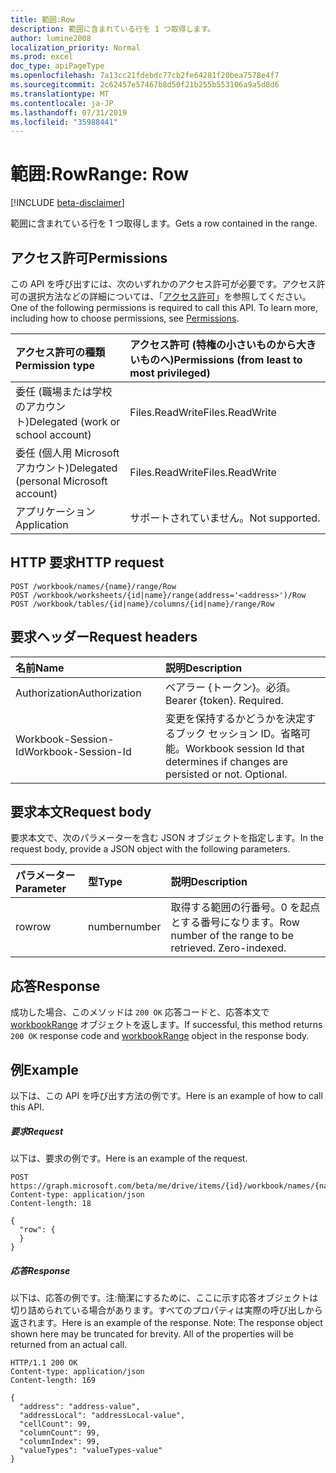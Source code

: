 ```yaml
---
title: 範囲:Row
description: 範囲に含まれている行を 1 つ取得します。
author: lumine2008
localization_priority: Normal
ms.prod: excel
doc_type: apiPageType
ms.openlocfilehash: 7a13cc21fdebdc77cb2fe64281f20bea7578e4f7
ms.sourcegitcommit: 2c62457e57467b8d50f21b255b553106a9a5d8d6
ms.translationtype: MT
ms.contentlocale: ja-JP
ms.lasthandoff: 07/31/2019
ms.locfileid: "35988441"
---
```

# <a name="range-row"></a><span data-ttu-id="946c1-103">範囲:Row</span><span class="sxs-lookup"><span data-stu-id="946c1-103">Range: Row</span></span>

[!INCLUDE [beta-disclaimer](../../includes/beta-disclaimer.md)]

<span data-ttu-id="946c1-104">範囲に含まれている行を 1 つ取得します。</span><span class="sxs-lookup"><span data-stu-id="946c1-104">Gets a row contained in the range.</span></span>
## <a name="permissions"></a><span data-ttu-id="946c1-105">アクセス許可</span><span class="sxs-lookup"><span data-stu-id="946c1-105">Permissions</span></span>
<span data-ttu-id="946c1-p101">この API を呼び出すには、次のいずれかのアクセス許可が必要です。アクセス許可の選択方法などの詳細については、「[アクセス許可](/graph/permissions-reference)」を参照してください。</span><span class="sxs-lookup"><span data-stu-id="946c1-p101">One of the following permissions is required to call this API. To learn more, including how to choose permissions, see [Permissions](/graph/permissions-reference).</span></span>

|<span data-ttu-id="946c1-108">アクセス許可の種類</span><span class="sxs-lookup"><span data-stu-id="946c1-108">Permission type</span></span>      | <span data-ttu-id="946c1-109">アクセス許可 (特権の小さいものから大きいものへ)</span><span class="sxs-lookup"><span data-stu-id="946c1-109">Permissions (from least to most privileged)</span></span>              |
|:--------------------|:---------------------------------------------------------|
|<span data-ttu-id="946c1-110">委任 (職場または学校のアカウント)</span><span class="sxs-lookup"><span data-stu-id="946c1-110">Delegated (work or school account)</span></span> | <span data-ttu-id="946c1-111">Files.ReadWrite</span><span class="sxs-lookup"><span data-stu-id="946c1-111">Files.ReadWrite</span></span>    |
|<span data-ttu-id="946c1-112">委任 (個人用 Microsoft アカウント)</span><span class="sxs-lookup"><span data-stu-id="946c1-112">Delegated (personal Microsoft account)</span></span> | <span data-ttu-id="946c1-113">Files.ReadWrite</span><span class="sxs-lookup"><span data-stu-id="946c1-113">Files.ReadWrite</span></span>    |
|<span data-ttu-id="946c1-114">アプリケーション</span><span class="sxs-lookup"><span data-stu-id="946c1-114">Application</span></span> | <span data-ttu-id="946c1-115">サポートされていません。</span><span class="sxs-lookup"><span data-stu-id="946c1-115">Not supported.</span></span> |

## <a name="http-request"></a><span data-ttu-id="946c1-116">HTTP 要求</span><span class="sxs-lookup"><span data-stu-id="946c1-116">HTTP request</span></span>
<!-- { "blockType": "ignored" } -->
```http
POST /workbook/names/{name}/range/Row
POST /workbook/worksheets/{id|name}/range(address='<address>')/Row
POST /workbook/tables/{id|name}/columns/{id|name}/range/Row

```
## <a name="request-headers"></a><span data-ttu-id="946c1-117">要求ヘッダー</span><span class="sxs-lookup"><span data-stu-id="946c1-117">Request headers</span></span>
| <span data-ttu-id="946c1-118">名前</span><span class="sxs-lookup"><span data-stu-id="946c1-118">Name</span></span>       | <span data-ttu-id="946c1-119">説明</span><span class="sxs-lookup"><span data-stu-id="946c1-119">Description</span></span>|
|:---------------|:----------|
| <span data-ttu-id="946c1-120">Authorization</span><span class="sxs-lookup"><span data-stu-id="946c1-120">Authorization</span></span>  | <span data-ttu-id="946c1-p102">ベアラー {トークン}。必須。</span><span class="sxs-lookup"><span data-stu-id="946c1-p102">Bearer {token}. Required.</span></span> |
| <span data-ttu-id="946c1-123">Workbook-Session-Id</span><span class="sxs-lookup"><span data-stu-id="946c1-123">Workbook-Session-Id</span></span>  | <span data-ttu-id="946c1-p103">変更を保持するかどうかを決定するブック セッション ID。省略可能。</span><span class="sxs-lookup"><span data-stu-id="946c1-p103">Workbook session Id that determines if changes are persisted or not. Optional.</span></span>|

## <a name="request-body"></a><span data-ttu-id="946c1-126">要求本文</span><span class="sxs-lookup"><span data-stu-id="946c1-126">Request body</span></span>
<span data-ttu-id="946c1-127">要求本文で、次のパラメーターを含む JSON オブジェクトを指定します。</span><span class="sxs-lookup"><span data-stu-id="946c1-127">In the request body, provide a JSON object with the following parameters.</span></span>

| <span data-ttu-id="946c1-128">パラメーター</span><span class="sxs-lookup"><span data-stu-id="946c1-128">Parameter</span></span>    | <span data-ttu-id="946c1-129">型</span><span class="sxs-lookup"><span data-stu-id="946c1-129">Type</span></span>   |<span data-ttu-id="946c1-130">説明</span><span class="sxs-lookup"><span data-stu-id="946c1-130">Description</span></span>|
|:---------------|:--------|:----------|
|<span data-ttu-id="946c1-131">row</span><span class="sxs-lookup"><span data-stu-id="946c1-131">row</span></span>|<span data-ttu-id="946c1-132">number</span><span class="sxs-lookup"><span data-stu-id="946c1-132">number</span></span>|<span data-ttu-id="946c1-p104">取得する範囲の行番号。0 を起点とする番号になります。</span><span class="sxs-lookup"><span data-stu-id="946c1-p104">Row number of the range to be retrieved. Zero-indexed.</span></span>|

## <a name="response"></a><span data-ttu-id="946c1-135">応答</span><span class="sxs-lookup"><span data-stu-id="946c1-135">Response</span></span>

<span data-ttu-id="946c1-136">成功した場合、このメソッドは `200 OK` 応答コードと、応答本文で [workbookRange](../resources/workbookrange.md) オブジェクトを返します。</span><span class="sxs-lookup"><span data-stu-id="946c1-136">If successful, this method returns `200 OK` response code and [workbookRange](../resources/workbookrange.md) object in the response body.</span></span>

## <a name="example"></a><span data-ttu-id="946c1-137">例</span><span class="sxs-lookup"><span data-stu-id="946c1-137">Example</span></span>
<span data-ttu-id="946c1-138">以下は、この API を呼び出す方法の例です。</span><span class="sxs-lookup"><span data-stu-id="946c1-138">Here is an example of how to call this API.</span></span>
##### <a name="request"></a><span data-ttu-id="946c1-139">要求</span><span class="sxs-lookup"><span data-stu-id="946c1-139">Request</span></span>
<span data-ttu-id="946c1-140">以下は、要求の例です。</span><span class="sxs-lookup"><span data-stu-id="946c1-140">Here is an example of the request.</span></span>
<!-- {
  "blockType": "request",
  "name": "range_row"
}-->
```http
POST https://graph.microsoft.com/beta/me/drive/items/{id}/workbook/names/{name}/range/Row
Content-type: application/json
Content-length: 18

{
  "row": {
  }
}
```

##### <a name="response"></a><span data-ttu-id="946c1-141">応答</span><span class="sxs-lookup"><span data-stu-id="946c1-141">Response</span></span>
<span data-ttu-id="946c1-p105">以下は、応答の例です。注:簡潔にするために、ここに示す応答オブジェクトは切り詰められている場合があります。すべてのプロパティは実際の呼び出しから返されます。</span><span class="sxs-lookup"><span data-stu-id="946c1-p105">Here is an example of the response. Note: The response object shown here may be truncated for brevity. All of the properties will be returned from an actual call.</span></span>
<!-- {
  "blockType": "response",
  "truncated": true,
  "@odata.type": "microsoft.graph.workbookRange"
} -->
```http
HTTP/1.1 200 OK
Content-type: application/json
Content-length: 169

{
  "address": "address-value",
  "addressLocal": "addressLocal-value",
  "cellCount": 99,
  "columnCount": 99,
  "columnIndex": 99,
  "valueTypes": "valueTypes-value"
}
```

<!-- uuid: 8fcb5dbc-d5aa-4681-8e31-b001d5168d79
2015-10-25 14:57:30 UTC -->
<!--
{
  "type": "#page.annotation",
  "description": "Range: Row",
  "keywords": "",
  "section": "documentation",
  "tocPath": "",
  "suppressions": []
}
-->
